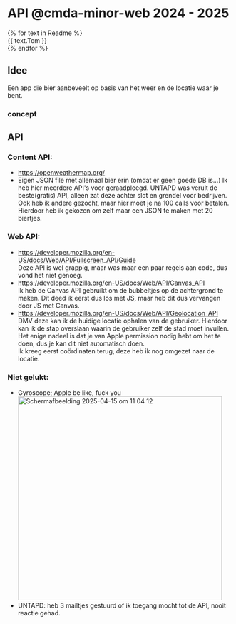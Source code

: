 # API @cmda-minor-web 2024 - 2025

{% for text in Readme %} <br>
  {{ text.Tom }} <br>
{% endfor %}


## Idee
Een app die bier aanbeveelt op basis van het weer en de locatie waar je bent.

### concept


## API
### Content API:
- https://openweathermap.org/
- Eigen JSON file met allemaal bier erin (omdat er geen goede DB is...)
  Ik heb hier meerdere API's voor geraadpleegd. UNTAPD was veruit de beste(gratis) API, alleen zat deze achter slot en grendel voor bedrijven.<br>
  Ook heb ik andere gezocht, maar hier moet je na 100 calls voor betalen.<br>
  Hierdoor heb ik gekozen om zelf maar een JSON te maken met 20 biertjes.


### Web API:
- https://developer.mozilla.org/en-US/docs/Web/API/Fullscreen_API/Guide<br>
  Deze API is wel grappig, maar was maar een paar regels aan code, dus vond het niet genoeg.
- https://developer.mozilla.org/en-US/docs/Web/API/Canvas_API<br>
  Ik heb de Canvas API gebruikt om de bubbeltjes op de achtergrond te maken. Dit deed ik eerst dus los met JS, maar heb dit dus vervangen door JS met Canvas.
- https://developer.mozilla.org/en-US/docs/Web/API/Geolocation_API<br>
  DMV deze kan ik de huidige locatie ophalen van de gebruiker. Hierdoor kan ik de stap overslaan waarin de gebruiker zelf de stad moet invullen. <br>
  Het enige nadeel is dat je van Apple permission nodig hebt om het te doen, dus je kan dit niet automatisch doen.<br>
  Ik kreeg eerst coördinaten terug, deze heb ik nog omgezet naar de locatie.




### Niet gelukt: 
- Gyroscope; Apple be like, fuck you<br>
  <img width="457" alt="Scherm­afbeelding 2025-04-15 om 11 04 12" src="https://github.com/user-attachments/assets/0aa1ca8c-8118-456d-9e6a-2389a25b633a" />
- UNTAPD: heb 3 mailtjes gestuurd of ik toegang mocht tot de API, nooit reactie gehad.
